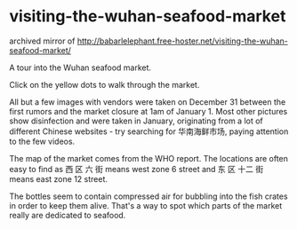 # visiting-the-wuhan-seafood-market

archived mirror of http://babarlelephant.free-hoster.net/visiting-the-wuhan-seafood-market/



A tour into the Wuhan seafood market.

Click on the yellow dots to walk through the market.

All but a few images with vendors were taken on December 31 between the first rumors and the market closure at 1am of January 1. Most other pictures show disinfection and were taken in January, originating from a lot of different Chinese websites - try searching for 华南海鲜市场, paying attention to the few videos.

The map of the market comes from the WHO report. The locations are often easy to find as 西 区 六 街 means west zone 6 street and 东 区 十二 街 means east zone 12 street.

The bottles seem to contain compressed air for bubbling into the fish crates in order to keep them alive. That's a way to spot which parts of the market really are dedicated to seafood.